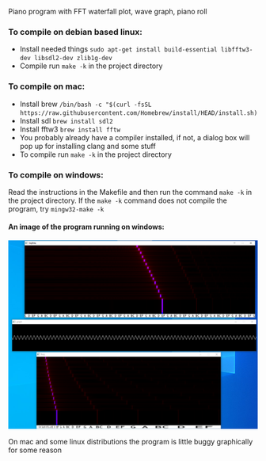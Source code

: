 Piano program with FFT waterfall plot, wave graph, piano roll

### To compile on debian based linux:

- Install needed things `sudo apt-get install build-essential libfftw3-dev libsdl2-dev zlib1g-dev`
- Compile run `make -k` in the project directory

### To compile on mac:
- Install brew `/bin/bash -c "$(curl -fsSL https://raw.githubusercontent.com/Homebrew/install/HEAD/install.sh)`
- Install sdl `brew install sdl2`
- Install fftw3 `brew install fftw`
- You probably already have a compiler installed, if not, a dialog box will pop up for installing clang and some stuff
- To compile run `make -k` in the project directory



### To compile on windows:
Read the instructions in the Makefile and then
run the command `make -k` in the project directory.
If the `make -k` command does not compile the program, try `mingw32-make -k` 


#### An image of the program running on windows:
![Test Image 1](my_program.png)




On mac and some linux distributions the program is little buggy graphically for some reason
